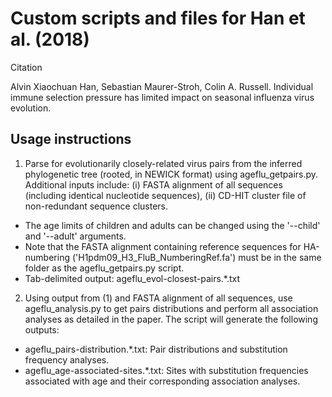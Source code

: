 # Custom scripts and files for Han et al. (2018)

Citation

Alvin Xiaochuan Han, Sebastian Maurer-Stroh, Colin A. Russell. Individual immune selection pressure has limited impact on seasonal influenza virus evolution.

## Usage instructions
1. Parse for evolutionarily closely-related virus pairs from the inferred phylogenetic tree (rooted, in NEWICK format) using ageflu_getpairs.py. Additional inputs include: (i) FASTA alignment of all sequences (including identical nucleotide sequences), (ii) CD-HIT cluster file of non-redundant sequence clusters. 
  * The age limits of children and adults can be changed using the '--child' and '--adult' arguments. 
  * Note that the FASTA alignment containing reference sequences for HA-numbering ('H1pdm09_H3_FluB_NumberingRef.fa') must be in the same folder as the ageflu_getpairs.py script. 
  * Tab-delimited output: ageflu_evol-closest-pairs.\*.txt

2. Using output from (1) and FASTA alignment of all sequences, use ageflu_analysis.py to get pairs distributions and perform all association analyses as detailed in the paper. The script will generate the following outputs: 
  * ageflu_pairs-distribution.\*.txt:  Pair distributions and substitution frequency analyses.
  * ageflu_age-associated-sites.\*.txt: Sites with substitution frequencies associated with age and their corresponding association analyses.
